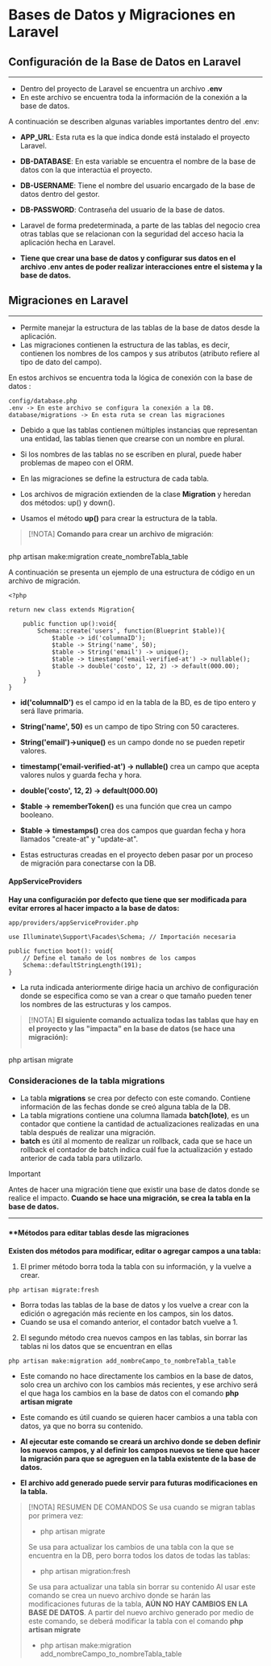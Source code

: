 
# Bases de Datos y Migraciones en Laravel

## Configuración de la Base de Datos en Laravel
--------

- Dentro del proyecto de Laravel se encuentra un archivo **.env**
- En este archivo se encuentra toda la información de la conexión a la base de datos.

A continuación se describen algunas variables importantes dentro del .env:

- **APP_URL**: Esta ruta es la que indica donde está instalado el proyecto Laravel.
- **DB-DATABASE**: En esta variable se encuentra el nombre de la base de datos con la que interactúa el proyecto.
- **DB-USERNAME**: Tiene el nombre del usuario encargado de la base de datos dentro del gestor.
- **DB-PASSWORD**: Contraseña del usuario de la base de datos.

- Laravel de forma predeterminada, a parte de las tablas del negocio crea otras tablas que se relacionan con la seguridad del acceso hacia la aplicación hecha en Laravel.
- **Tiene que crear una base de datos y configurar sus datos en el archivo .env antes de poder realizar interacciones entre el sistema y la base de datos.**

## Migraciones en Laravel
-------------

- Permite manejar la estructura de las tablas de la base de datos desde la aplicación.
- Las migraciones contienen la estructura de las tablas, es decir, contienen los nombres de los campos y sus atributos (atributo refiere al tipo de dato del campo).

En estos archivos se encuentra toda la lógica de conexión con la base de datos :

```
config/database.php
.env -> En este archivo se configura la conexión a la DB.
database/migrations -> En esta ruta se crean las migraciones
```

- Debido a que las tablas contienen múltiples instancias que representan una entidad, las tablas tienen que crearse con un nombre en plural.
- Si los nombres de las tablas no se escriben en plural, puede haber problemas de mapeo con el ORM.

- En las migraciones se define la estructura de cada tabla.
- Los archivos de migración extienden de la clase **Migration** y heredan dos métodos: up() y down().
- Usamos el método **up()** para crear la estructura de la tabla.

> [!NOTA]
> **Comando para crear un archivo de migración**:
> ```
php artisan make:migration create_nombreTabla_table


A continuación se presenta un ejemplo de una estructura de código en un archivo de migración.

```
<?php

return new class extends Migration{
	
	public function up():void{
		Schema::create('users', function(Blueprint $table)){
			$table -> id('columnaID');
			$table -> String('name', 50);
			$table -> String('email') -> unique();
			$table -> timestamp('email-verified-at') -> nullable();
			$table -> double('costo', 12, 2) -> default(000.00);
		}
	}
}
```

- **id('columnaID')** es el campo id en la tabla de la BD, es de tipo entero y será llave primaria.
- **String('name', 50)** es un campo de tipo String con 50 caracteres.
- **String('email')->unique()** es un campo donde no se pueden repetir valores.
- **timestamp('email-verified-at') -> nullable()** crea un campo que acepta valores nulos y guarda fecha y hora.
- **double('costo', 12, 2) -> default(000.00)**
- **$table -> rememberToken()** es una función que crea un campo booleano.
- **$table -> timestamps()** crea dos campos que guardan fecha y hora llamados "create-at" y "update-at".

- Estas estructuras creadas en el proyecto deben pasar por un proceso de migración para conectarse con la DB.
#### **AppServiceProviders**

**Hay una configuración por defecto que tiene que ser modificada para evitar errores al hacer impacto a la base de datos:**

```
app/providers/appServiceProvider.php

use Illuminate\Support\Facades\Schema; // Importación necesaria

public function boot(): void{
	// Define el tamaño de los nombres de los campos
	Schema::defaultStringLength(191);
}
```

- La ruta indicada anteriormente dirige hacia un archivo de configuración donde se especifica como se van a crear o que tamaño pueden tener los nombres de las estructuras y los campos.

> [!NOTA]
> **El siguiente comando actualiza todas las tablas que hay en el proyecto y las "impacta" en la base de datos (se hace una migración):**
> ```
php artisan migrate

### Consideraciones de la tabla **migrations**

- La tabla **migrations** se crea por defecto con este comando. Contiene información de las fechas donde se creó alguna tabla de la DB.
- La tabla migrations contiene una columna llamada **batch(lote)**, es un contador que contiene la cantidad de actualizaciones realizadas en una tabla después de realizar una migración.
- **batch** es útil al momento de realizar un rollback, cada que se hace un rollback el contador de batch indica cuál fue la actualización y estado anterior de cada tabla para utilizarlo.

> [!IMPORTANT]
> Antes de hacer una migración tiene que existir una base de datos donde se realice el impacto.
> **Cuando se hace una migración, se crea la tabla en la base de datos.**

-------------------
#### **Métodos para editar tablas desde las migraciones

**Existen dos métodos para modificar, editar o agregar campos a una tabla:**
1. El primer método borra toda la tabla con su información, y la vuelve a crear.

```
php artisan migrate:fresh
```

- Borra todas las tablas de la base de datos y los vuelve a crear con la edición o agregación más reciente en los campos, sin los datos.
- Cuando se usa el comando anterior, el contador batch vuelve a 1.

2. El segundo método crea nuevos campos en las tablas, sin borrar las tablas ni los datos que se encuentran en ellas

```
php artisan make:migration add_nombreCampo_to_nombreTabla_table
```

- Este comando no hace directamente los cambios en la base de datos, solo crea un archivo con los cambios más recientes, y ese archivo será el que haga los cambios en la base de datos con el comando **php artisan migrate**
- Este comando es útil cuando se quieren hacer cambios a una tabla con datos, ya que no borra su contenido.

- **Al ejecutar este comando se creará un archivo donde se deben definir los nuevos campos, y al definir los campos nuevos se tiene que hacer la migración para que se agreguen en la tabla existente de la base de datos.**
- **El archivo add generado puede servir para futuras modificaciones en la tabla.**

> [!NOTA] RESUMEN DE COMANDOS 
> Se usa cuando se migran tablas por primera vez:
> - php artisan migrate
> 
> Se usa para actualizar los cambios de una tabla con la que se encuentra en la DB, pero borra todos los datos de todas las tablas:
> - php artisan migration:fresh
> 
> Se usa para actualizar una tabla sin borrar su contenido
> Al usar este comando se crea un nuevo archivo donde se harán las modificaciones futuras de la tabla, **AÚN NO HAY CAMBIOS EN LA BASE DE DATOS**.
> A partir del nuevo archivo generado por medio de este comando, se deberá modificar la tabla con el comando **php artisan migrate**
> - php artisan make:migration add_nombreCampo_to_nombreTabla_table









